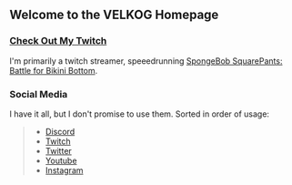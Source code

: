 ## Welcome to the VELKOG Homepage

### [Check Out My Twitch](https://twitch.tv/velkog)

I'm primarily a twitch streamer, speeedrunning [SpongeBob SquarePants: Battle for Bikini Bottom](https://en.wikipedia.org/wiki/SpongeBob_SquarePants:_Battle_for_Bikini_Bottom).

### Social Media
I have it all, but I don't promise to use them. Sorted in order of usage:

> * [Discord](https://discord.gg/sEADDUj)
> * [Twitch](https://twitch.tv/velkog)
> * [Twitter](https://twitter.com/intent/user?screen_name=thevelkog)
> * [Youtube]((https://www.youtube.com/channel/UCIm_e0L7pd8awBhskYBy1uA?sub_confirmation=1))
> * [Instagram](http://instagram.com/thevelkog)

